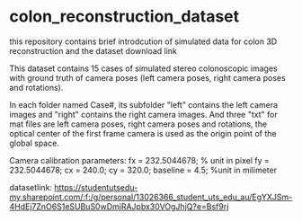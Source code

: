 # colon_reconstruction_dataset
this repository contains brief introdcution of simulated data for colon 3D reconstruction and the dataset download link

This dataset contains 15 cases of simulated stereo colonoscopic images with ground truth of camera poses (left camera poses, right camera poses and rotations).

In each folder named Case#, its subfolder "left" contains the left camera images and "right" contains the right camera images.
And three "txt" for mat files are left camera poses, right camera poses and rotations, the optical center of the first frame camera is used as the origin point of the global space.

Camera calibration parameters:
fx = 232.5044678; % unit in pixel
fy = 232.5044678;
cx = 240.0;
cy = 320.0;
baseline = 4.5; %unit in milimeter

datasetlink:
https://studentutsedu-my.sharepoint.com/:f:/g/personal/13026366_student_uts_edu_au/EgYXJSm-4HdEj7ZnO6S1eSUBuS0wDmjRAJpbx30VOgJhjQ?e=Bsf9rj
